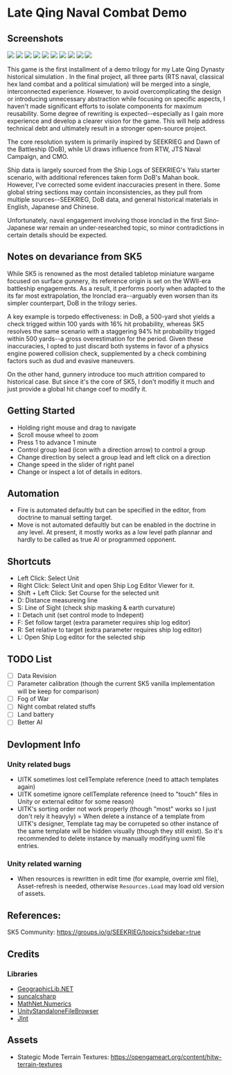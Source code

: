 # Late Qing Naval Combat Demo

## Screenshots

<img src="https://img.itch.zone/aW1hZ2UvMzY4MDI0MC8yMTg5NjcwOC5wbmc=/original/ley724.png">
<img src="https://img.itch.zone/aW1hZ2UvMzY4MDI0MC8yMTg5NjcyOC5wbmc=/original/RZoWyh.png">
<img src="https://img.itch.zone/aW1hZ2UvMzY4MDI0MC8yMTg5Njc0MC5wbmc=/original/0U7yoB.png">
<img src="https://img.itch.zone/aW1hZ2UvMzY4MDI0MC8yMTg5NjcyNS5wbmc=/original/kFq%2Fn1.png">
<img src="https://img.itch.zone/aW1hZ2UvMzY4MDI0MC8yMTg5NjcwMC5wbmc=/original/y6momF.png">
<img src="https://img.itch.zone/aW1hZ2UvMzY4MDI0MC8yMTg5Njc0Ni5wbmc=/original/MTKVcP.png">
<img src="https://img.itch.zone/aW1hZ2UvMzY4MDI0MC8yMTg5NjcwMy5wbmc=/original/VnrPLo.png">
<img src="https://img.itch.zone/aW1hZ2UvMzY4MDI0MC8yMTg5NjcwMS5wbmc=/original/ToLgT7.png">
<img src="https://img.itch.zone/aW1hZ2UvMzY4MDI0MC8yMTg5Njc1MC5wbmc=/original/pAN66Y.png">
<img src="https://img.itch.zone/aW1hZ2UvMzY4MDI0MC8yMTg5Njc1Mi5wbmc=/original/hsbsH6.png">


This game is the first installment of a demo trilogy for my Late Qing Dynasty historical simulation . In the final project, all three parts (RTS naval, classical hex land combat and a political simulation) will be merged into a single, interconnected experience. However, to avoid overcomplicating the design or introducing unnecessary abstraction while focusing on specific aspects, I haven't made significant efforts to isolate components for maximum reusability. Some degree of rewriting is expected--especially as I gain more experience and develop a clearer vision for the game. This will help address technical debt and ultimately result in a stronger open-source project.

The core resolution system is primarily inspired by SEEKRIEG and Dawn of the Battleship (DoB), while UI draws influence from RTW, JTS Naval Campaign, and CMO.

Ship data is largely sourced from the Ship Logs of SEEKRIEG's Yalu starter scenario, with additional references taken form DoB's Mahan book. However, I've corrected some evident inaccuracies present in there. Some global string sections may contain inconsistencies, as they pull from multiple sources--SEEKRIEG, DoB data, and general historical materials in English, Japanese and Chinese.

Unfortunately, naval engagement involving those ironclad in the first Sino-Japanese war remain an under-researched topic, so minor contradictions in certain details should be expected.

## Notes on devariance from SK5

While SK5 is renowned as the most detailed tabletop miniature wargame focused on surface gunnery, its reference origin is set on the WWII-era battleship engagements. As a result, it performs poorly when adapted to the its far most extrapolation, the Ironclad era--arguably even worsen than its simpler counterpart, DoB in the trilogy series.

A key example is torpedo effectiveness: in DoB, a 500-yard shot yields a check trigged within 100 yards with 16% hit probability, whereas SK5 resolves the same scenario with a staggering 94% hit probability trigged within 500 yards--a gross overestimation for the period. Given these inaccuracies, I opted to just discard both systems in favor of a physics engine powered collision check, supplemented by a check combining factors such as dud and evasive maneuvers.

On the other hand, gunnery introduce too much attrition compared to historical case. But since it's the core of SK5, I don't modifiy it much and just provide a global hit change coef to modify it.

## Getting Started

- Holding right mouse and drag to navigate
- Scroll mouse wheel to zoom
- Press 1 to advance 1 minute
- Control group lead (icon with a direction arrow) to control a group
- Change direction by select a group lead and left click on a direction
- Change speed in the slider of right panel
- Change or inspect a lot of details in editors.

## Automation

- Fire is automated defaultly but can be specified in the editor, from doctrine to manual setting target.
- Move is not automated defaultly but can be enabled in the doctrine in any level. At present, it mostly works as a low level path plannar and  hardly to be called as true AI or programmed opponent.

## Shortcuts

- Left Click: Select Unit
- Right Click: Select Unit and open Ship Log Editor Viewer for it.
- Shift + Left Click: Set Course for the selected unit
- D: Distance measureing line
- S: Line of Sight (check ship masking & earth curvature)
- I: Detach unit (set control mode to Indepent)
- F: Set follow target (extra parameter requires ship log editor)
- R: Set relative to target (extra parameter requires ship log editor)
- L: Open Ship Log editor for the selected ship

## TODO List

- [ ] Data Revision
- [ ] Parameter calibration (though the current SK5 vanilla implementation will be keep for comparison)
- [ ] Fog of War
- [ ] Night combat related stuffs
- [ ] Land battery
- [ ] Better AI

## Devlopment Info

### Unity related bugs

- UITK sometimes lost cellTemplate reference (need to attach templates again)
- UITK sometime ignore cellTemplate reference (need to "touch" files in Unity or external editor for some reason)
- UITK's sorting order not work properly (though "most" works so I just don't rely it heavyly)
= When delete a instance of a template from UITK's designer, Template tag may be corrupeted so other instance of the same template will be hidden visually (though they still exist). So it's recommended to delete instance by manually modifiying uxml file entries.

### Unity related warning

- When resources is rewritten in edit time (for example, overrie xml file), Asset-refresh is needed, otherwise `Resources.Load` may load old version of assets.

## References:

SK5 Community: https://groups.io/g/SEEKRIEG/topics?sidebar=true

## Credits

### Libraries

- [GeographicLib.NET](https://github.com/noelex/GeographicLib.NET)
- [suncalcsharp](https://github.com/webbwebbwebb/suncalcsharp)
- [MathNet.Numerics](https://github.com/mathnet/mathnet-numerics)
- [UnityStandaloneFileBrowser](https://github.com/gkngkc/UnityStandaloneFileBrowser)
- [JInt](https://github.com/sebastienros/jint)

## Assets

- Stategic Mode Terrain Textures: https://opengameart.org/content/hitw-terrain-textures

